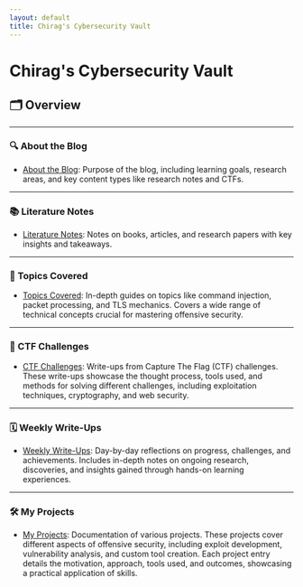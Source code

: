 ```yaml
---
layout: default
title: Chirag's Cybersecurity Vault
---
```


# Chirag's Cybersecurity Vault

## 🗂 Overview

---

### 🔍 About the Blog
- [About the Blog](./aboutblog.md): Purpose of the blog, including learning goals, research areas, and key content types like research notes and CTFs.

---

### 📚 Literature Notes
- [Literature Notes](./Literature%20Notes.md): Notes on books, articles, and research papers with key insights and takeaways.

---

### 🔐 Topics Covered
- [Topics Covered](./Topics%20Covered.md): In-depth guides on topics like command injection, packet processing, and TLS mechanics. Covers a wide range of technical concepts crucial for mastering offensive security.

---

### 🏁 CTF Challenges
- [CTF Challenges](./Challenges.md): Write-ups from Capture The Flag (CTF) challenges. These write-ups showcase the thought process, tools used, and methods for solving different challenges, including exploitation techniques, cryptography, and web security.

---

### 🗓️ Weekly Write-Ups
- [Weekly Write-Ups](./Weekly%20Write-Ups.md): Day-by-day reflections on progress, challenges, and achievements. Includes in-depth notes on ongoing research, discoveries, and insights gained through hands-on learning experiences.

---

### 🛠️ My Projects
- [My Projects](./My%20Projects.md): Documentation of various projects. These projects cover different aspects of offensive security, including exploit development, vulnerability analysis, and custom tool creation. Each project entry details the motivation, approach, tools used, and outcomes, showcasing a practical application of skills.
